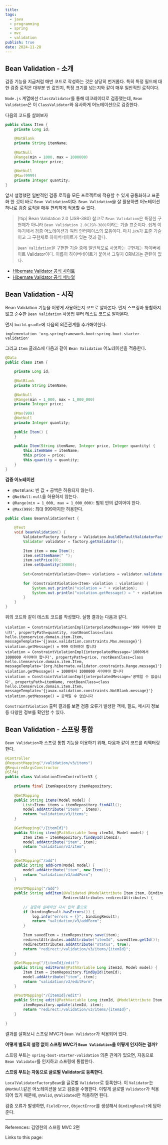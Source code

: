 ```yaml
---
title: 
tags:
  - java
  - programming
  - spring
  - mvc
  - validation
publish: true
date: 2024-11-28
---
```

## Bean Validation - 소개
검증 기능을 지금처럼 매번 코드로 작성하는 것은 상당히 번거롭다. 특히 특정 필드에 대한 검증 로직은 대부분 빈 값인지, 특정 크기를 넘는지와 같이 매우 일반적인 로직이다.

`Node.js` 계열에선 `ClassValidator`를 통해 데코레이터로 검증했는데, `Bean Validation`은 이 `ClassValidator`와 유사하게 어노테이션으로 검증한다.

다음의 코드를 살펴보자

```java
public class Item {
	private Long id;

	@NotBlank	
	private String itemName;
	
	@NotNull
	@Range(min = 1000, max = 1000000)
	private Integer price;
	
	@NotNull
	@Max(9999)
	private Integer quantity;
}
```

앞서 설명했던 일반적인 검증 로직을 모든 프로젝트에 적용할 수 있게 공통화하고 표준화 한 것이 바로 `Bean Validation`이다. `Bean Validation`을 잘 활용하면 어노테이션 하나로 검증 로직을 매우 편리하게 적용할 수 있다.


> [!tip] Bean Validation 2.0 (JSR-380)
> 참고로 `Bean Validation`은 특정한 구현체가 아니라 `Bean Validation 2.0(JSR-380)`이라는 기술 표준이다. 쉽게 이야기해서 검증 어노테이션과 여러 인터페이스의 모음이다. 마치 `JPA`가 표준 기술이고 그 구현체로 하이버네이트가 있는 것과 같다.
> 
> `Bean Validation`을 구현한 기술 중에 일반적으로 사용하는 구현체는 하이버네이트 Validator이다. 이름이 하이버네이트가 붙어서 그렇지 ORM과는 관련이 없다.

- [Hibernate Validator 공식 사이트](http://hibernate.org/validator)
- [Hibernate Validator 공식 메뉴얼](https://docs.jboss.org/hibernate/validator/6.2/reference/en-US/html_single/)


## Bean Validation - 시작
Bean Validation 기능을 어떻게 사용하는지 코드로 알아본다. 먼저 스프링과 통합하지 않고 순수한 `Bean Validation` 사용법 부터 테스트 코드로 알아본다.

먼저 `build.gradle`에 다음의 의존관계를 추가해야한다.

```
implementation 'org.springframework.boot:spring-boot-starter-validation'
```

그리고 `Item` 클래스에 다음과 같이 `Bean Validation` 어노테이션을 적용한다.

```java
@Data  
public class Item {  
  
    private Long id;  
  
    @NotBlank  
    private String itemName;  
  
    @NotNull  
    @Range(min = 1_000, max = 1_000_000)  
    private Integer price;  
  
    @Max(999)  
    @NotNull  
    private Integer quantity;  
  
    public Item() {  
    }  
  
    public Item(String itemName, Integer price, Integer quantity) {  
        this.itemName = itemName;  
        this.price = price;  
        this.quantity = quantity;  
    }  
}
```

**검증 어노테이션**
- `@NotBlank`: 빈 값 + 공백은 허용되지 않는다.
- `@NotNull`: `null`을 허용하지 않는다.
- `@Range(min = 1_000, max = 1_000_000)`: 범위 안의 값이어야 한다.
- `@Max(999)`: 최대 999까지만 허용한다.

```java
public class BeanValidationTest {  
  
    @Test  
    void beanValidation() {  
        ValidatorFactory factory = Validation.buildDefaultValidatorFactory();  
        Validator validator = factory.getValidator();  
  
        Item item = new Item();  
        item.setItemName(" ");  
        item.setPrice(0);  
        item.setQuantity(10000);  
  
        Set<ConstraintViolation<Item>> violations = validator.validate(item);  
  
        for (ConstraintViolation<Item> violation : violations) {  
            System.out.println("violation = " + violation);  
            System.out.println("violation.getMessage() = " + violation.getMessage());  
        }  
    }  
}
```
위의 코드와 같이 테스트 코드를 작성했다. 실행 결과는 다음과 같다.

```
violation = ConstraintViolationImpl{interpolatedMessage='999 이하여야 합니다', propertyPath=quantity, rootBeanClass=class hello.itemservice.domain.item.Item, messageTemplate='{javax.validation.constraints.Max.message}'}
violation.getMessage() = 999 이하여야 합니다
violation = ConstraintViolationImpl{interpolatedMessage='1000에서 1000000 사이여야 합니다', propertyPath=price, rootBeanClass=class hello.itemservice.domain.item.Item, messageTemplate='{org.hibernate.validator.constraints.Range.message}'}
violation.getMessage() = 1000에서 1000000 사이여야 합니다
violation = ConstraintViolationImpl{interpolatedMessage='공백일 수 없습니다', propertyPath=itemName, rootBeanClass=class hello.itemservice.domain.item.Item, messageTemplate='{javax.validation.constraints.NotBlank.message}'}
violation.getMessage() = 공백일 수 없습니다
```

`ConstraintViolation` 출력 결과를 보면 검증 오류가 발생한 객체, 필드, 메시지 정보등 다양한 정보를 확인할 수 있다.

## Bean Validation - 스프링 통합

`Bean Validation`과 스프링 통합 기능을 이용하기 위해, 다음과 같이 코드를 리팩터링한다.

```java
@Controller  
@RequestMapping("/validation/v3/items")  
@RequiredArgsConstructor  
@Slf4j  
public class ValidationItemControllerV3 {  
  
    private final ItemRepository itemRepository;  
  
    @GetMapping  
    public String items(Model model) {  
        List<Item> items = itemRepository.findAll();  
        model.addAttribute("items", items);  
        return "validation/v3/items";  
    }  
  
    @GetMapping("/{itemId}")  
    public String item(@PathVariable long itemId, Model model) {  
        Item item = itemRepository.findById(itemId);  
        model.addAttribute("item", item);  
        return "validation/v3/item";  
    }  
  
    @GetMapping("/add")  
    public String addForm(Model model) {  
        model.addAttribute("item", new Item());  
        return "validation/v3/addForm";  
    }  
  
    @PostMapping("/add")  
    public String addItem(@Validated @ModelAttribute Item item, BindingResult bindingResult,  
                          RedirectAttributes redirectAttributes) {  
  
        // 검증에 실패하면 다시 입력 폼으로  
        if (bindingResult.hasErrors()) {  
            log.info("errors = {}", bindingResult);  
            return "validation/v3/addForm";  
        }  
  
        Item savedItem = itemRepository.save(item);  
        redirectAttributes.addAttribute("itemId", savedItem.getId());  
        redirectAttributes.addAttribute("status", true);  
        return "redirect:/validation/v3/items/{itemId}";  
    }  
  
    @GetMapping("/{itemId}/edit")  
    public String editForm(@PathVariable Long itemId, Model model) {  
        Item item = itemRepository.findById(itemId);  
        model.addAttribute("item", item);  
        return "validation/v3/editForm";  
    }  
  
    @PostMapping("/{itemId}/edit")  
    public String edit(@PathVariable Long itemId, @ModelAttribute Item item) {  
        itemRepository.update(itemId, item);  
        return "redirect:/validation/v3/items/{itemId}";  
    }  
  
}
```

결과를 살펴보니 스프링 MVC가 `Bean Validator`가 적용되어 있다. 

**어떻게 별도의 설정 없이 스프링 MVC가 `Bean Validation`을 어떻게 인지하는 걸까?**

스프링 부트는 `spring-boot-starter-validation` 의존 관계가 있으면, 자동으로 `Bean Validator`를 인지하고 스프링에 통합한다.

**스프링 부트는 자동으로 글로벌 Validator로 등록한다.**

`LocalValidatorFactoryBean`을 글로벌 `Validator`로 등록한다. 이 `Validator`는 `@NotNull`같은 어노테이션을 보고 검증을 수행한다. 이렇게 글로벌 `Validator`가 적용되어 있기 때문에, `@Valid`, `@Validated`만 적용하면 된다.

검증 오류가 발생하면, `FieldError`, `ObjectError`를 생성해서 `BindingResult`에 담아준다.




---
References: 김영한의 스프링 MVC 2편

Links to this page: 